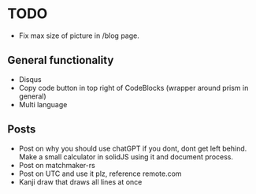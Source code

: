# TODO

* Fix max size of picture in /blog page.

## General functionality

* Disqus
* Copy code button in top right of CodeBlocks (wrapper around prism in general)
* Multi language

## Posts

* Post on why you should use chatGPT if you dont, dont get left behind.  Make a small calculator in solidJS using it and document process.
* Post on matchmaker-rs
* Post on UTC and use it plz, reference remote.com
* Kanji draw that draws all lines at once
